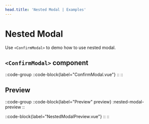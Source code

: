 ```yaml
---
head.title: 'Nested Modal | Examples'
---
```


# Nested Modal

Use `<ConfirmModal>` to demo how to use nested modal.

## `<ConfirmModal>` component

::code-group
  ::code-block{label="ConfirmModal.vue"}
    <!-- :code-block-file{path="./ConfirmModal.vue" language="vue"} -->
  ::
::

## Preview

::code-group
  ::code-block{label="Preview" preview}
    :nested-modal-preview
  ::

  ::code-block{label="NestedModalPreview.vue"}
    <!-- :code-block-file{path="./NestedModalPreview.vue" language="vue"} -->
  ::
::